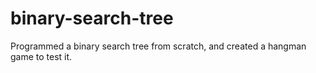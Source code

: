 # binary-search-tree
Programmed a binary search tree from scratch, and created a hangman game to test it.
